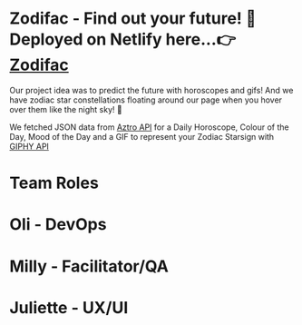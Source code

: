 # Zodifac - Find out your future! :crystal_ball: Deployed on Netlify here...:point_right: [Zodifac](https://agitated-wilson-4391fd.netlify.app/)

Our project idea was to predict the future with horoscopes and gifs! And we have zodiac star constellations floating around our page when you hover over them like the night sky! 🌃

We fetched JSON data from [Aztro API](https://rapidapi.com/sameer.kumar/api/aztro) for a Daily Horoscope, Colour of the Day, Mood of the Day and a GIF to represent your Zodiac Starsign with [GIPHY API](https://giphy.com/)

# Team Roles

# Oli - DevOps 
# Milly - Facilitator/QA
# Juliette - UX/UI


